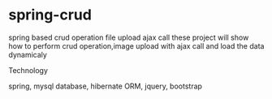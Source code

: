 # spring-crud
spring based crud operation file upload ajax call 
these project will show how to perform crud operation,image upload with ajax call and load the data dynamicaly 

Technology 

spring,
mysql  database,
hibernate ORM,
jquery,
bootstrap

